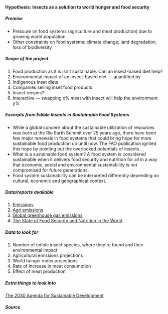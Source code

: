 #### Hypothesis: Insects as a solution to world hunger and food security

##### Premise
- Pressure on food systems (agriculture and meat production) due to growing world population
- Other constraints on food systems: climate change, land degradation, loss of biodiversity

##### Scope of the project
1. Food production as it is isn't sustainable. Can an insect-based diet help?
2. Environmental impact of an insect-based diet — quantified by 
3. Indigenous inset diets
4. Companies selling inset food products
5. Insect recipes?
6. Interactive — swapping x% meat with insect will help the environment y%

##### Excerpts from Edible Insects in Sustainable Food Systems
- While a global concern about the sustainable utilization of resources was born at the Rio Earth
Summit over 25 years ago, there have been few major renewals in food systems that
could bring hope for more sustainable food production up until now. The FAO publication ignited this hope by pointing out the overlooked potentials of insects. 
- What is a sustainable food system? A food system is considered sustainable when it delivers food security and nutrition for all in a way that economic, social and environmental sustainability is not compromised for future generations.
- Food system sustainability can be interpreted differently depending on cultural, economic and geographical context.

##### Data/reports available
1. [Emissions](https://www.fao.org/faostat/en/#data/GT)
2. [Agri emissions](https://www.wri.org/insights/everything-you-need-know-about-agricultural-emissions)
3. [Global greenhouse gas emissions](https://ourworldindata.org/emissions-by-sector)
4. [The State of Food Security and Nutrition in the World](https://www.fao.org/publications/sofi/2021/en/)

##### Data to look for
1. Number of edible insect species, where they're found and their environmental impact
2. Agricultural emissions projections
3. World hunger index projections
4. Rate of increase in meat consumption
5. Effect of meat production

##### Extra things to look into
[The 2030 Agenda for Sustainable Development](https://sdgs.un.org/2030agenda)

##### Source